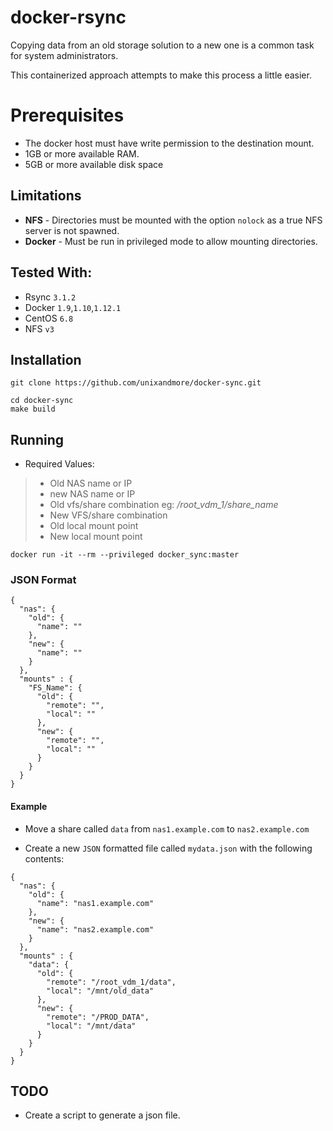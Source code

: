 docker-rsync
============
Copying data from an old storage solution to a new one is a common task for system administrators.

This containerized approach attempts to make this process a little easier.

# Prerequisites
* The docker host must have write permission to the destination mount.
* 1GB or more available RAM.
* 5GB or more available disk space

## Limitations

* **NFS** - Directories must be mounted with the option `nolock` as a true NFS server is not spawned.
* **Docker** - Must be run in privileged mode to allow mounting directories.



## Tested With:

- Rsync `3.1.2`
- Docker `1.9`,`1.10`,`1.12.1`
- CentOS `6.8`
- NFS `v3`

## Installation

```
git clone https://github.com/unixandmore/docker-sync.git

cd docker-sync
make build

```
## Running
* Required Values:
>* Old NAS name or IP
>* new NAS name or IP
>* Old vfs/share combination eg: */root_vdm_1/share_name*
>* New VFS/share combination
>* Old local mount point
>* New local mount point

```
docker run -it --rm --privileged docker_sync:master
```

### JSON Format
```
{
  "nas": {
    "old": {
      "name": ""
    },
    "new": {
      "name": ""
    }
  },
  "mounts" : {
    "FS_Name": {
      "old": {
        "remote": "",
        "local": ""
      },
      "new": {
        "remote": "",
        "local": ""
      }
    }
  }
}
```

#### Example

* Move a share called `data` from `nas1.example.com` to `nas2.example.com`

* Create a new `JSON` formatted file called `mydata.json` with the following contents:

```
{
  "nas": {
    "old": {
      "name": "nas1.example.com"
    },
    "new": {
      "name": "nas2.example.com"
    }
  },
  "mounts" : {
    "data": {
      "old": {
        "remote": "/root_vdm_1/data",
        "local": "/mnt/old_data"
      },
      "new": {
        "remote": "/PROD_DATA",
        "local": "/mnt/data"
      }
    }
  }
}
```

## TODO

- Create a script to generate a json file.
